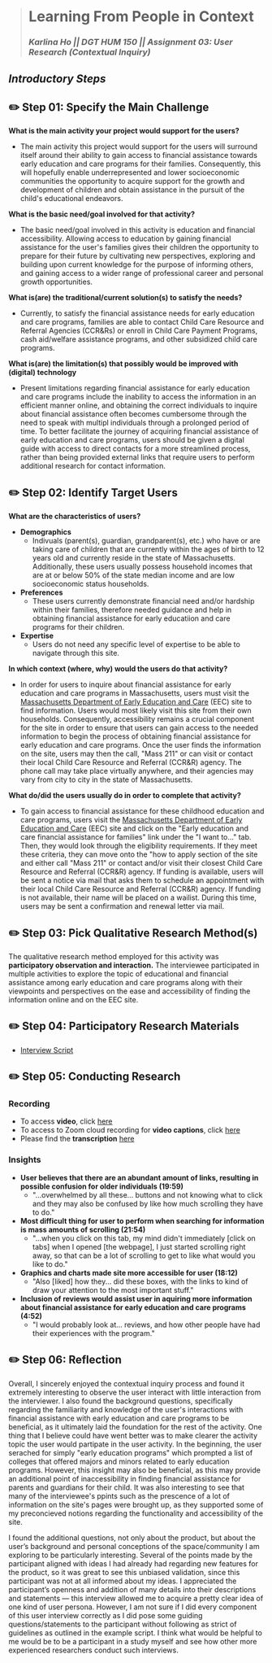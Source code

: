> # Learning From People in Context
> ### _Karlina Ho || DGT HUM 150 || Assignment 03: User Research (Contextual Inquiry)_

## *Introductory Steps* 
## ✏️ Step 01: Specify the Main Challenge 
**What is the main activity your project would support for the users?**
* The main activity this project would support for the users will surround itself around their ability to gain access to financial assistance towards early education and care programs for their families. Consequently, this will hopefully enable underrepresented and lower socioeconomic communities the opportunity to acquire support for the growth and development of children and obtain assistance in the pursuit of the child's educational endeavors.    

**What is the basic need/goal involved for that activity?**
* The basic need/goal involved in this activity is education and financial accessibility. Allowing access to education by gaining financial assistance for the user's families gives their children the opportunity to prepare for their future by cultivating new perspectives, exploring and building upon current knowledge for the purpose of informing others, and gaining access to a wider range of professional career and personal growth opportunities. 

**What is(are) the traditional/current solution(s) to satisfy the needs?**
* Currently, to satisfy the financial assistance needs for early education and care programs, families are able to contact Child Care Resource and Referral Agencies (CCR&Rs) or enroll in Child Care Payment Programs, cash aid/welfare assistance programs, and other subsidized child care programs. 

**What is(are) the limitation(s) that possibly would be improved with (digital) technology**
* Present limitations regarding financial assistance for early education and care programs include the inability to access the information in an efficient manner online, and obtaining the correct individuals to inquire about financial assistance often becomes cumbersome through the need to speak with multipl individuals through a prolonged period of time. To better facilitate the journey of acquiring financial assistance of early education and care programs, users should be given a digital guide with access to direct contacts for a more streamlined process, rather than being provided external links that require users to perform additional research for contact information.  

## ✏️ Step 02: Identify Target Users
**What are the characteristics of users?** 
* **Demographics** 
    * Indivuals (parent(s), guardian, grandparent(s), etc.) who have or are taking care of children that are currently within the ages of birth to 12 years old and currently reside in the state of Massachusetts. Additionally, these users usually possess household incomes that are at or below 50% of the state median income and are low socioeconomic status households.   
* **Preferences** 
    * These users currently demonstrate financial need and/or hardship within their families, therefore needed guidance and help in obtaining financial assistance for early educatiion and care programs for their children. 
* **Expertise** 
    * Users do not need any specific level of expertise to be able to navigate through this site. 

**In which context (where, why) would the users do that activity?** 
* In order for users to inquire about financial assistance for early education and care programs in Massachusetts, users must visit the [Massachusetts Department of Early Education and Care](https://www.mass.gov/orgs/department-of-early-education-and-care) (EEC) site to find information. Users would most likely visit this site from their own households. Consequently, accessibility remains a crucial component for the site in order to ensure that users can gain access to the needed information to begin the process of obtaining financial assistance for early education and care programs. Once the user finds the information on the site, users may then the call, "Mass 211" or can visit or contact their local Child Care Resource and Referral (CCR&R) agency. The phone call may take place virtually anywhere, and their agencies may vary from city to city in the state of Massachusetts. 

**What do/did the users usually do in order to complete that activity?** 
* To gain access to financial assistance for these childhood education and care programs, users visit the [Massachusetts Department of Early Education and Care](https://www.mass.gov/orgs/department-of-early-education-and-care) (EEC) site and click on the "Early education and care financial assistance for families" link under the "I want to..." tab. Then, they would look through the eligibility requirements. If they meet these criteria, they can move onto the "how to apply section of the site and either call "Mass 211" or contact and/or visit their closest Child Care Resource and Referral (CCR&R) agency. If funding is available, users will be sent a notice via mail that asks them to schedule an appointment with their local Child Care Resource and Referral (CCR&R) agency. If funding is not available, their name will be placed on a wailist. During this time, users may be sent a confirmation and renewal letter via mail. 

## ✏️ Step 03: Pick Qualitative Research Method(s)
The qualitative research method employed for this activity was **participatory observation and interaction.** The interviewee participated in multiple activities to explore the topic of educational and financial assistance among early education and care programs along with their viewpoints and perspectives on the ease and accessibility of finding the information online and on the EEC site.

## ✏️ Step 04: Participatory Research Materials
* [Interview Script](https://docs.google.com/document/d/1fg7HhJV9pUnsDpOtcSxmgYAVmSsjoa5uJbkfakD8kYo/edit?usp=sharing) 

## ✏️ Step 05: Conducting Research
### **Recording** 
* To access **video**, click [here](https://drive.google.com/file/d/1LMhqKychHcfKxZlW8_ZLERzfjMJ7Duzn/view?usp=sharing)
* To access to Zoom cloud recording for **video captions**, click [here](https://ucla.zoom.us/rec/share/lz3V6VEaXk6WbM-ILUDqKFa2GW_83mdR0cww0KJF-GZkcxqYmdOkrhHDc7cswYEM.Td5zzuqbnoU5X-rA)
* Please find the **transcription** [here](https://docs.google.com/document/d/1XoFoEsP-dVqlOjy24Y0qlYEAq4QpXcdoGKF5_6PKOqA/edit?usp=sharing)
### **Insights**
 * **User believes that there are an abundant amount of links, resulting in possible confusion for older individuals (19:59)** 
   * "...overwhelmed by all these... buttons and not knowing what to click and they may also be confused by like how much scrolling they have to do."
* **Most difficult thing for user to perform when searching for information is mass amounts of scrolling (21:54)** 
   * "...when you click on this tab, my mind didn't immediately [click on tabs] when I opened [the webpage], I just started scrolling right away, so that can be a lot of scrolling to get to like what would you like to do."
* **Graphics and charts made site more accessible for user (18:12)**
   * "Also [liked] how they... did these boxes, with the links to kind of draw your attention to the most important stuff."
* **Inclusion of reviews would assist user in aquiring more information about financial assistance for early education and care programs (4:52)**
   * "I would probably look at... reviews, and how other people have had their experiences with the program."

## ✏️ Step 06: Reflection
Overall, I sincerely enjoyed the contextual inquiry process and found it extremely interesting to observe the user interact with little interaction from the interviewer. I also found the background questions, specifically regarding the familiarity and knowledge of the user's interactions with financial assistance with early education and care programs to be beneficial, as it ultimately laid the foundation for the rest of the activity. One thing that I believe could have went better was to make clearer the activity topic the user would partipate in the user activity. In the beginning, the user serached for simply "early education programs" which prompted a list of colleges that offered majors and minors related to early education programs. However, this insight may also be beneficial, as this may provide an additional point of inaccessibility in finding financial assistance for parents and guardians for their child. It was also interesting to see that many of the interviewee's ppints such as the prescence of a lot of information on the site's pages were brought up, as they supported some of my preconcieved notions regarding the functionality and accessibility of the site. 

 I found the additional questions, not only about the product, but about the user’s background and personal conceptions of the space/community I am exploring to be particularly interesting. Several of the points made by the participant aligned with ideas I had already had regarding new features for the product, so it was great to see this unbiased validation, since this participant was not at all informed about my ideas. I appreciated the participant’s openness and addition of many details into their descriptions and statements — this interview allowed me to acquire a pretty clear idea of one kind of user persona. However, I am not sure if I did every component of this user interview correctly as I did pose some guiding questions/statements to the participant without following as strict of guidelines as outlined in the example script. I think what would be helpful to me would be to be a participant in a study myself and see how other more experienced researchers conduct such interviews.
